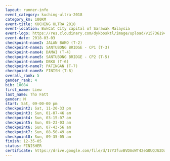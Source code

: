 ```yaml
--- 
layout: runner-info 
event_category: kuching-ultra-2018 
category_km: 100KM 
event-title: KUCHING ULTRA 2018 
event-location: BukCat City capital of Sarawak Malaysia 
event-logo: https://res.cloudinary.com/dykbosktl/image/upload/v1573619473/Logo/kuching-ultra-2018-logo_tlpvm5.png 
event-date: 2018-03-03 
checkpoint-name2: JALAN BAKO (T-2) 
checkpoint-name3: SANTUBONG BRIDGE - CP1 (T-3) 
checkpoint-name4: DAMAI (T-4) 
checkpoint-name5: SANTUBONG BRIDGE - CP2 (T-5) 
checkpoint-name6: DBKU (T-6) 
checkpoint-name7: PATINGAN (T-7) 
checkpoint-name8: FINISH (T-8) 
overall_rank: 5
gender_rank: 4
bib: 10084
first_name: Liew
last_name: Tho Fatt
gender: M
start: Sat, 09-00-00 pm
checkpoint2: Sat, 11-20-33 pm
checkpoint3: Sun, 01-07-46 am
checkpoint4: Sun, 03-15-07 am
checkpoint5: Sun, 05-23-03 am
checkpoint6: Sun, 07-43-56 am
checkpoint7: Sun, 08-50-49 am
checkpoint8: Sun, 09-35-05 am
finish: 12-35-05
status: FINISHER
certificate: https://drive.google.com/file/d/17Y3fuvBVDAoWT42eGOUQJG2Dxurg9sk/view?usp=sharing
--- 
```

